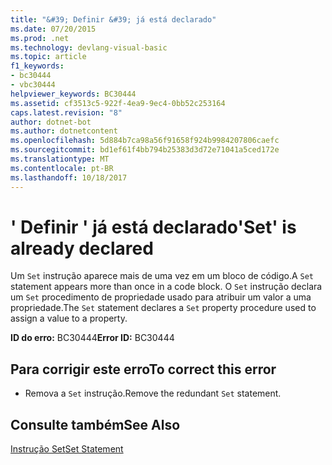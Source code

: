 ```yaml
---
title: "&#39; Definir &#39; já está declarado"
ms.date: 07/20/2015
ms.prod: .net
ms.technology: devlang-visual-basic
ms.topic: article
f1_keywords:
- bc30444
- vbc30444
helpviewer_keywords: BC30444
ms.assetid: cf3513c5-922f-4ea9-9ec4-0bb52c253164
caps.latest.revision: "8"
author: dotnet-bot
ms.author: dotnetcontent
ms.openlocfilehash: 5d884b7ca98a56f91658f924b9984207806caefc
ms.sourcegitcommit: bd1ef61f4bb794b25383d3d72e71041a5ced172e
ms.translationtype: MT
ms.contentlocale: pt-BR
ms.lasthandoff: 10/18/2017
---
```

# <a name="39set39-is-already-declared"></a><span data-ttu-id="aae9c-102">&#39; Definir &#39; já está declarado</span><span class="sxs-lookup"><span data-stu-id="aae9c-102">&#39;Set&#39; is already declared</span></span>
<span data-ttu-id="aae9c-103">Um `Set` instrução aparece mais de uma vez em um bloco de código.</span><span class="sxs-lookup"><span data-stu-id="aae9c-103">A `Set` statement appears more than once in a code block.</span></span> <span data-ttu-id="aae9c-104">O `Set` instrução declara um `Set` procedimento de propriedade usado para atribuir um valor a uma propriedade.</span><span class="sxs-lookup"><span data-stu-id="aae9c-104">The `Set` statement declares a `Set` property procedure used to assign a value to a property.</span></span>  
  
 <span data-ttu-id="aae9c-105">**ID do erro:** BC30444</span><span class="sxs-lookup"><span data-stu-id="aae9c-105">**Error ID:** BC30444</span></span>  
  
## <a name="to-correct-this-error"></a><span data-ttu-id="aae9c-106">Para corrigir este erro</span><span class="sxs-lookup"><span data-stu-id="aae9c-106">To correct this error</span></span>  
  
-   <span data-ttu-id="aae9c-107">Remova a `Set` instrução.</span><span class="sxs-lookup"><span data-stu-id="aae9c-107">Remove the redundant `Set` statement.</span></span>  
  
## <a name="see-also"></a><span data-ttu-id="aae9c-108">Consulte também</span><span class="sxs-lookup"><span data-stu-id="aae9c-108">See Also</span></span>  
 [<span data-ttu-id="aae9c-109">Instrução Set</span><span class="sxs-lookup"><span data-stu-id="aae9c-109">Set Statement</span></span>](../../visual-basic/language-reference/statements/set-statement.md)
